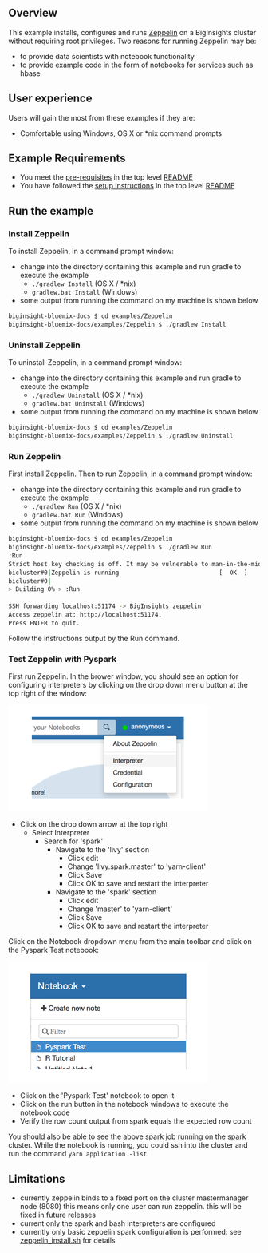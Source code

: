 ## Overview

This example installs, configures and runs [Zeppelin](https://zeppelin.apache.org) on a BigInsights cluster without requiring root privileges.  Two reasons for running Zeppelin may be:

- to provide data scientists with notebook functionality
- to provide example code in the form of notebooks for services such as hbase


## User experience

Users will gain the most from these examples if they are:

- Comfortable using Windows, OS X or *nix command prompts

## Example Requirements

- You meet the [pre-requisites](../../README.md#pre-requisites) in the top level [README](../../README.md)
- You have followed the [setup instructions](../../README.md#setup-instructions) in the top level [README](../../README.md)

## Run the example

### Install Zeppelin

To install Zeppelin, in a command prompt window:

   - change into the directory containing this example and run gradle to execute the example
      - `./gradlew Install` (OS X / *nix)
      - `gradlew.bat Install` (Windows)
   - some output from running the command on my machine is shown below 

```bash
biginsight-bluemix-docs $ cd examples/Zeppelin
biginsight-bluemix-docs/examples/Zeppelin $ ./gradlew Install
```

### Uninstall Zeppelin

To uninstall Zeppelin, in a command prompt window:

   - change into the directory containing this example and run gradle to execute the example
      - `./gradlew Uninstall` (OS X / *nix)
      - `gradlew.bat Uninstall` (Windows)
   - some output from running the command on my machine is shown below 

```bash
biginsight-bluemix-docs $ cd examples/Zeppelin
biginsight-bluemix-docs/examples/Zeppelin $ ./gradlew Uninstall
```

### Run Zeppelin

First install Zeppelin.  Then to run Zeppelin, in a command prompt window:

   - change into the directory containing this example and run gradle to execute the example
      - `./gradlew Run` (OS X / *nix)
      - `gradlew.bat Run` (Windows)
   - some output from running the command on my machine is shown below 

```bash
biginsight-bluemix-docs $ cd examples/Zeppelin
biginsight-bluemix-docs/examples/Zeppelin $ ./gradlew Run
:Run
Strict host key checking is off. It may be vulnerable to man-in-the-middle attacks.
bicluster#0|Zeppelin is running                            [  OK  ]
bicluster#0|
> Building 0% > :Run

SSH forwarding localhost:51174 -> BigInsights zeppelin
Access zeppelin at: http://localhost:51174.
Press ENTER to quit.
```

Follow the instructions output by the Run command.  


### Test Zeppelin with Pyspark

First run Zeppelin.  In the brower window, you should see an option for configuring interpreters by clicking on the drop down menu button at the top right of the window:

![Configure Interpreters](./ConfigureInterpreters.png)

- Click on the drop down arrow at the top right
  - Select Interpreter
      - Search for 'spark'
          - Navigate to the 'livy' section
              - Click edit
              - Change 'livy.spark.master' to 'yarn-client'
              - Click Save
              - Click OK to save and restart the interpreter
          - Navigate to the 'spark' section
              - Click edit
              - Change 'master' to 'yarn-client'
              - Click Save
              - Click OK to save and restart the interpreter

Click on the Notebook dropdown menu from the main toolbar and click on the Pyspark Test notebook:

![Pyspark Test Notebook](./Pyspark_Test.png)

- Click on the 'Pyspark Test' notebook to open it
- Click on the run button in the notebook windows to execute the notebook code 
- Verify the row count output from spark equals the expected row count

You should also be able to see the above spark job running on the spark cluster.  While the notebook is running, you could ssh into the cluster and run the command `yarn application -list`.  




## Limitations

- currently zeppelin binds to a fixed port on the cluster mastermanager node (8080) this means only one user can run zeppelin.  this will be fixed in future releases
- current only the spark and bash interpreters are configured
- currently only basic zeppelin spark configuration is performed: see [zeppelin_install.sh](./zeppelin_install.sh) for details
